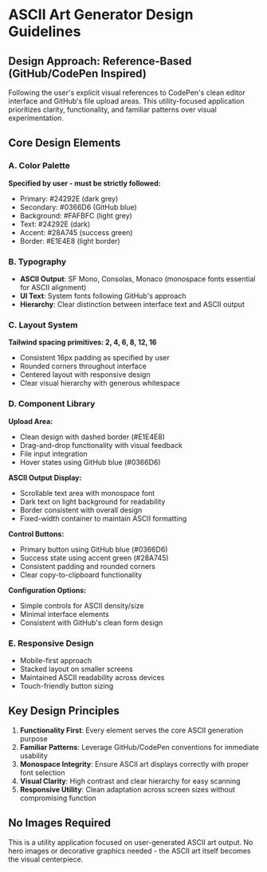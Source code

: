 # ASCII Art Generator Design Guidelines

## Design Approach: Reference-Based (GitHub/CodePen Inspired)
Following the user's explicit visual references to CodePen's clean editor interface and GitHub's file upload areas. This utility-focused application prioritizes clarity, functionality, and familiar patterns over visual experimentation.

## Core Design Elements

### A. Color Palette
**Specified by user - must be strictly followed:**
- Primary: #24292E (dark grey)
- Secondary: #0366D6 (GitHub blue) 
- Background: #FAFBFC (light grey)
- Text: #24292E (dark)
- Accent: #28A745 (success green)
- Border: #E1E4E8 (light border)

### B. Typography
- **ASCII Output**: SF Mono, Consolas, Monaco (monospace fonts essential for ASCII alignment)
- **UI Text**: System fonts following GitHub's approach
- **Hierarchy**: Clear distinction between interface text and ASCII output

### C. Layout System
**Tailwind spacing primitives: 2, 4, 6, 8, 12, 16**
- Consistent 16px padding as specified by user
- Rounded corners throughout interface
- Centered layout with responsive design
- Clear visual hierarchy with generous whitespace

### D. Component Library

**Upload Area:**
- Clean design with dashed border (#E1E4E8)
- Drag-and-drop functionality with visual feedback
- File input integration
- Hover states using GitHub blue (#0366D6)

**ASCII Output Display:**
- Scrollable text area with monospace font
- Dark text on light background for readability
- Border consistent with overall design
- Fixed-width container to maintain ASCII formatting

**Control Buttons:**
- Primary button using GitHub blue (#0366D6)
- Success state using accent green (#28A745)
- Consistent padding and rounded corners
- Clear copy-to-clipboard functionality

**Configuration Options:**
- Simple controls for ASCII density/size
- Minimal interface elements
- Consistent with GitHub's clean form design

### E. Responsive Design
- Mobile-first approach
- Stacked layout on smaller screens
- Maintained ASCII readability across devices
- Touch-friendly button sizing

## Key Design Principles
1. **Functionality First**: Every element serves the core ASCII generation purpose
2. **Familiar Patterns**: Leverage GitHub/CodePen conventions for immediate usability
3. **Monospace Integrity**: Ensure ASCII art displays correctly with proper font selection
4. **Visual Clarity**: High contrast and clear hierarchy for easy scanning
5. **Responsive Utility**: Clean adaptation across screen sizes without compromising function

## No Images Required
This is a utility application focused on user-generated ASCII art output. No hero images or decorative graphics needed - the ASCII art itself becomes the visual centerpiece.